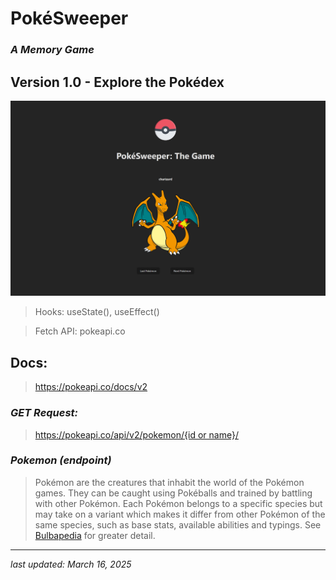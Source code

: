 # PokéSweeper 
### *A Memory Game*

## Version 1.0 - Explore the Pokédex

![PokéSweeper Version 1.0](src/assets/pokesweeper_v1_charizard.png)

> Hooks: useState(), useEffect()

> Fetch API: pokeapi.co

## Docs:
> https://pokeapi.co/docs/v2

### *GET Request:*
> [https://pokeapi.co/api/v2/pokemon/{id or name}/](https://pokeapi.co/api/v2/pokemon/1/)

### *Pokemon (endpoint)*
> Pokémon are the creatures that inhabit the world of the Pokémon games. They can be caught using Pokéballs and trained by battling with other Pokémon. Each Pokémon belongs to a specific species but may take on a variant which makes it differ from other Pokémon of the same species, such as base stats, available abilities and typings. See [Bulbapedia](http://bulbapedia.bulbagarden.net/wiki/Pok%C3%A9mon_(species)) for greater detail.

---
*last updated: March 16, 2025*